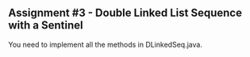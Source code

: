 ## Assignment #3 - Double Linked List Sequence with a Sentinel

You need to implement all the methods in DLinkedSeq.java.